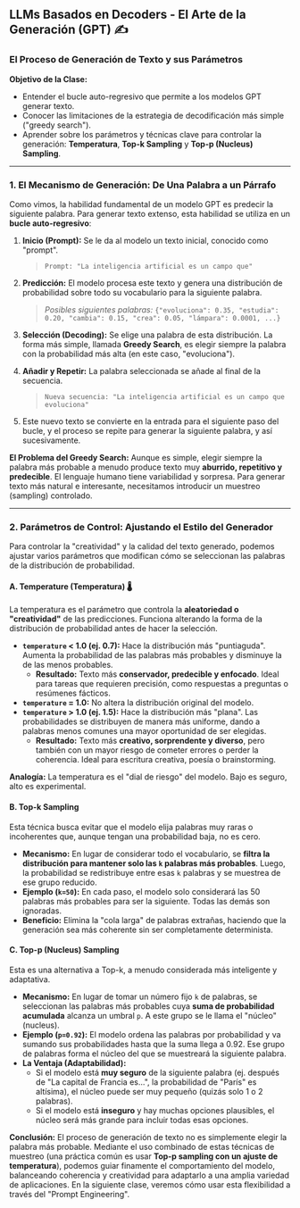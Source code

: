 ## LLMs Basados en Decoders - El Arte de la Generación (GPT) ✍️

### **El Proceso de Generación de Texto y sus Parámetros**

**Objetivo de la Clase:**
* Entender el bucle auto-regresivo que permite a los modelos GPT generar texto.
* Conocer las limitaciones de la estrategia de decodificación más simple ("greedy search").
* Aprender sobre los parámetros y técnicas clave para controlar la generación: **Temperatura**, **Top-k Sampling** y **Top-p (Nucleus) Sampling**.

---

### **1. El Mecanismo de Generación: De Una Palabra a un Párrafo**

Como vimos, la habilidad fundamental de un modelo GPT es predecir la siguiente palabra. Para generar texto extenso, esta habilidad se utiliza en un **bucle auto-regresivo**:

1.  **Inicio (Prompt):** Se le da al modelo un texto inicial, conocido como "prompt".
    > `Prompt: "La inteligencia artificial es un campo que"`

2.  **Predicción:** El modelo procesa este texto y genera una distribución de probabilidad sobre todo su vocabulario para la siguiente palabra.
    > *Posibles siguientes palabras:* `{"evoluciona": 0.35, "estudia": 0.20, "cambia": 0.15, "crea": 0.05, "lámpara": 0.0001, ...}`

3.  **Selección (Decoding):** Se elige una palabra de esta distribución. La forma más simple, llamada **Greedy Search**, es elegir siempre la palabra con la probabilidad más alta (en este caso, "evoluciona").

4.  **Añadir y Repetir:** La palabra seleccionada se añade al final de la secuencia.
    > `Nueva secuencia: "La inteligencia artificial es un campo que evoluciona"`

5.  Este nuevo texto se convierte en la entrada para el siguiente paso del bucle, y el proceso se repite para generar la siguiente palabra, y así sucesivamente.

**El Problema del Greedy Search:**
Aunque es simple, elegir siempre la palabra más probable a menudo produce texto muy **aburrido, repetitivo y predecible**. El lenguaje humano tiene variabilidad y sorpresa. Para generar texto más natural e interesante, necesitamos introducir un muestreo (sampling) controlado.

---
### **2. Parámetros de Control: Ajustando el Estilo del Generador**

Para controlar la "creatividad" y la calidad del texto generado, podemos ajustar varios parámetros que modifican cómo se seleccionan las palabras de la distribución de probabilidad.

#### **A. Temperature (Temperatura) 🌡️**
La temperatura es el parámetro que controla la **aleatoriedad o "creatividad"** de las predicciones. Funciona alterando la forma de la distribución de probabilidad antes de hacer la selección.

* **`temperature` < 1.0 (ej. 0.7):** Hace la distribución más "puntiaguda". Aumenta la probabilidad de las palabras más probables y disminuye la de las menos probables.
    * **Resultado:** Texto más **conservador, predecible y enfocado**. Ideal para tareas que requieren precisión, como respuestas a preguntas o resúmenes fácticos.
* **`temperature` = 1.0:** No altera la distribución original del modelo.
* **`temperature` > 1.0 (ej. 1.5):** Hace la distribución más "plana". Las probabilidades se distribuyen de manera más uniforme, dando a palabras menos comunes una mayor oportunidad de ser elegidas.
    * **Resultado:** Texto más **creativo, sorprendente y diverso**, pero también con un mayor riesgo de cometer errores o perder la coherencia. Ideal para escritura creativa, poesía o brainstorming.

**Analogía:** La temperatura es el "dial de riesgo" del modelo. Bajo es seguro, alto es experimental.

#### **B. Top-k Sampling**
Esta técnica busca evitar que el modelo elija palabras muy raras o incoherentes que, aunque tengan una probabilidad baja, no es cero.

* **Mecanismo:** En lugar de considerar todo el vocabulario, se **filtra la distribución para mantener solo las `k` palabras más probables**. Luego, la probabilidad se redistribuye entre esas `k` palabras y se muestrea de ese grupo reducido.
* **Ejemplo (`k=50`):** En cada paso, el modelo solo considerará las 50 palabras más probables para ser la siguiente. Todas las demás son ignoradas.
* **Beneficio:** Elimina la "cola larga" de palabras extrañas, haciendo que la generación sea más coherente sin ser completamente determinista.

#### **C. Top-p (Nucleus) Sampling**
Esta es una alternativa a Top-k, a menudo considerada más inteligente y adaptativa.

* **Mecanismo:** En lugar de tomar un número fijo `k` de palabras, se seleccionan las palabras más probables cuya **suma de probabilidad acumulada** alcanza un umbral `p`. A este grupo se le llama el "núcleo" (nucleus).
* **Ejemplo (`p=0.92`):** El modelo ordena las palabras por probabilidad y va sumando sus probabilidades hasta que la suma llega a 0.92. Ese grupo de palabras forma el núcleo del que se muestreará la siguiente palabra.
* **La Ventaja (Adaptabilidad):**
    * Si el modelo está **muy seguro** de la siguiente palabra (ej. después de "La capital de Francia es...", la probabilidad de "París" es altísima), el núcleo puede ser muy pequeño (quizás solo 1 o 2 palabras).
    * Si el modelo está **inseguro** y hay muchas opciones plausibles, el núcleo será más grande para incluir todas esas opciones.

**Conclusión:**
El proceso de generación de texto no es simplemente elegir la palabra más probable. Mediante el uso combinado de estas técnicas de muestreo (una práctica común es usar **Top-p sampling con un ajuste de temperatura**), podemos guiar finamente el comportamiento del modelo, balanceando coherencia y creatividad para adaptarlo a una amplia variedad de aplicaciones. En la siguiente clase, veremos cómo usar esta flexibilidad a través del "Prompt Engineering".
